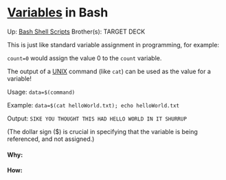 # [Variables](variables) in Bash

Up: [Bash Shell Scripts](bash_shell_scripts)
Brother(s):
TARGET DECK

This is just like standard variable assignment in programming, for example: 

`count=0` would assign the value 0 to the `count` variable.

The output of a [UNIX](unix) command (like `cat`) can be used as the value for a variable!

Usage: `data=$(command)`

Example: `data=$(cat helloWorld.txt); echo helloWorld.txt`

Output: `SIKE YOU THOUGHT THIS HAD HELLO WORLD IN IT SHURRUP`

(The dollar sign ($) is crucial in specifying that the variable is being referenced, and not assigned.)


































#### Why:
#### How:









